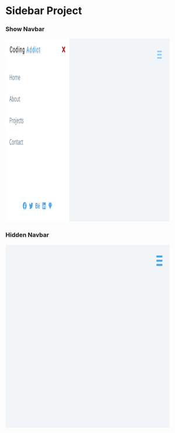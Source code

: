 # Sidebar Project


### Show Navbar
<img src="./images/sidebar_two.png" height=500px; width=450px; alt="toggle">

### Hidden Navbar
<img src="./images/sidebar_one.png" height=500px; width=450px; alt="toggle_one">